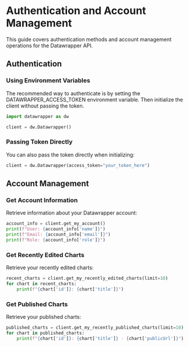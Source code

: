 # Authentication and Account Management

This guide covers authentication methods and account management operations for the Datawrapper API.

## Authentication

### Using Environment Variables

The recommended way to authenticate is by setting the DATAWRAPPER_ACCESS_TOKEN environment variable. Then initialize the client without passing the token.

```python
import datawrapper as dw

client = dw.Datawrapper()
```

### Passing Token Directly

You can also pass the token directly when initializing:

```python
client = dw.Datawrapper(access_token="your_token_here")
```

## Account Management

### Get Account Information

Retrieve information about your Datawrapper account:

```python
account_info = client.get_my_account()
print(f"User: {account_info['name']}")
print(f"Email: {account_info['email']}")
print(f"Role: {account_info['role']}")
```

### Get Recently Edited Charts

Retrieve your recently edited charts:

```python
recent_charts = client.get_my_recently_edited_charts(limit=10)
for chart in recent_charts:
    print(f"{chart['id']}: {chart['title']}")
```

### Get Published Charts

Retrieve your published charts:

```python
published_charts = client.get_my_recently_published_charts(limit=10)
for chart in published_charts:
    print(f"{chart['id']}: {chart['title']} - {chart['publicUrl']}")
```
